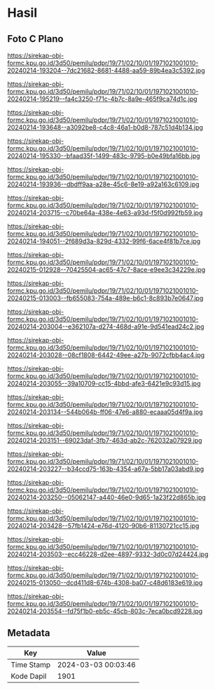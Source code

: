 # Hasil

## Foto C Plano

https://sirekap-obj-formc.kpu.go.id/3d50/pemilu/pdpr/19/71/02/10/01/1971021001010-20240214-193204--7dc21682-8681-4488-aa59-89b4ea3c5392.jpg

https://sirekap-obj-formc.kpu.go.id/3d50/pemilu/pdpr/19/71/02/10/01/1971021001010-20240214-195219--fa4c3250-f71c-4b7c-8a9e-465f9ca74d1c.jpg

https://sirekap-obj-formc.kpu.go.id/3d50/pemilu/pdpr/19/71/02/10/01/1971021001010-20240214-193648--a3092be8-c4c8-46a1-b0d8-787c51d4b134.jpg

https://sirekap-obj-formc.kpu.go.id/3d50/pemilu/pdpr/19/71/02/10/01/1971021001010-20240214-195330--bfaad35f-1499-483c-9795-b0e49bfa16bb.jpg

https://sirekap-obj-formc.kpu.go.id/3d50/pemilu/pdpr/19/71/02/10/01/1971021001010-20240214-193936--dbdff9aa-a28e-45c6-8e19-a92a163c6109.jpg

https://sirekap-obj-formc.kpu.go.id/3d50/pemilu/pdpr/19/71/02/10/01/1971021001010-20240214-203715--c70be64a-438e-4e63-a93d-f5f0d992fb59.jpg

https://sirekap-obj-formc.kpu.go.id/3d50/pemilu/pdpr/19/71/02/10/01/1971021001010-20240214-194051--2f689d3a-829d-4332-99f6-6ace4f81b7ce.jpg

https://sirekap-obj-formc.kpu.go.id/3d50/pemilu/pdpr/19/71/02/10/01/1971021001010-20240215-012928--70425504-ac65-47c7-8ace-e9ee3c34229e.jpg

https://sirekap-obj-formc.kpu.go.id/3d50/pemilu/pdpr/19/71/02/10/01/1971021001010-20240215-013003--fb655083-754a-489e-b6c1-8c893b7e0647.jpg

https://sirekap-obj-formc.kpu.go.id/3d50/pemilu/pdpr/19/71/02/10/01/1971021001010-20240214-203004--e362107a-d274-468d-a91e-9d541ead24c2.jpg

https://sirekap-obj-formc.kpu.go.id/3d50/pemilu/pdpr/19/71/02/10/01/1971021001010-20240214-203028--08cf1808-6442-49ee-a27b-9072cfbb4ac4.jpg

https://sirekap-obj-formc.kpu.go.id/3d50/pemilu/pdpr/19/71/02/10/01/1971021001010-20240214-203055--39a10709-cc15-4bbd-afe3-6421e9c93d15.jpg

https://sirekap-obj-formc.kpu.go.id/3d50/pemilu/pdpr/19/71/02/10/01/1971021001010-20240214-203134--544b064b-ff06-47e6-a880-ecaaa05d4f9a.jpg

https://sirekap-obj-formc.kpu.go.id/3d50/pemilu/pdpr/19/71/02/10/01/1971021001010-20240214-203151--69023daf-3fb7-463d-ab2c-762032a07929.jpg

https://sirekap-obj-formc.kpu.go.id/3d50/pemilu/pdpr/19/71/02/10/01/1971021001010-20240214-203227--b34ccd75-163b-4354-a67a-5bb17a03abd9.jpg

https://sirekap-obj-formc.kpu.go.id/3d50/pemilu/pdpr/19/71/02/10/01/1971021001010-20240214-203250--05062147-a440-46e0-9d65-1a23f22d865b.jpg

https://sirekap-obj-formc.kpu.go.id/3d50/pemilu/pdpr/19/71/02/10/01/1971021001010-20240214-203428--57fb1424-e76d-4120-90b6-81130721cc15.jpg

https://sirekap-obj-formc.kpu.go.id/3d50/pemilu/pdpr/19/71/02/10/01/1971021001010-20240214-203503--ecc46228-d2ee-4897-9332-3d0c07d24424.jpg

https://sirekap-obj-formc.kpu.go.id/3d50/pemilu/pdpr/19/71/02/10/01/1971021001010-20240215-013050--dcd411d8-674b-4308-ba07-c48d6183e619.jpg

https://sirekap-obj-formc.kpu.go.id/3d50/pemilu/pdpr/19/71/02/10/01/1971021001010-20240214-203554--fd75f1b0-eb5c-45cb-803c-7eca0bcd9228.jpg


## Metadata

| Key        | Value               |
| ---------- | ------------------- |
| Time Stamp | 2024-03-03 00:03:46 |
| Kode Dapil | 1901                |



